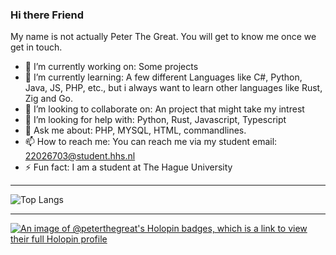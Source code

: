 ### Hi there Friend
My name is not actually Peter The Great. You will get to know me once we get in touch.

- 🔭 I’m currently working on: Some projects
- 🌱 I’m currently learning: A few different Languages like C#, Python, Java, JS, PHP, etc., but i always want to learn other languages like Rust, Zig and Go.
- 👯 I’m looking to collaborate on: An project that might take my intrest
- 🤔 I’m looking for help with: Python, Rust, Javascript, Typescript
- 💬 Ask me about: PHP, MYSQL, HTML, commandlines.
- 📫 How to reach me: You can reach me via my student email: 22026703@student.hhs.nl
- ⚡ Fun fact: I am a student at The Hague University

---------------
  ![Top Langs](https://github-readme-stats.vercel.app/api/top-langs/?username=Peter-The-Great&layout=compact&theme=radical)

---------------
[![An image of @peterthegreat's Holopin badges, which is a link to view their full Holopin profile](https://holopin.me/peterthegreat)](https://holopin.io/@peterthegreat)
